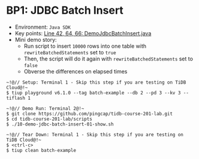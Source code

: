 # BP1: JDBC Batch Insert
+ Environment: `Java SDK`
+ Key points:
[Line 42, 64, 66: DemoJdbcBatchInsert.java](https://github.com/pingcap/tidb-course-201-lab/blob/master/scripts/DemoJdbcBatchInsert.java)
+ Mini demo story:
  + Run script to insert `10000` rows into one table with `rewriteBatchedStatements` set to `true`
  + Then, the script will do it again with `rewriteBatchedStatements` set to `false`
  + Obverse the differences on elapsed times 
```
~!@// Setup: Terminal 1 - Skip this step if you are testing on TiDB Cloud@!~
$ tiup playground v6.1.0 --tag batch-example --db 2 --pd 3 --kv 3 --tiflash 1

~!@// Demo Run: Terminal 2@!~
$ git clone https://github.com/pingcap/tidb-course-201-lab.git
$ cd tidb-course-201-lab/scripts
$ ./10-demo-jdbc-batch-insert-01-show.sh

~!@// Tear Down: Terminal 1 - Skip this step if you are testing on TiDB Cloud@!~
$ <ctrl-c>
$ tiup clean batch-example
```